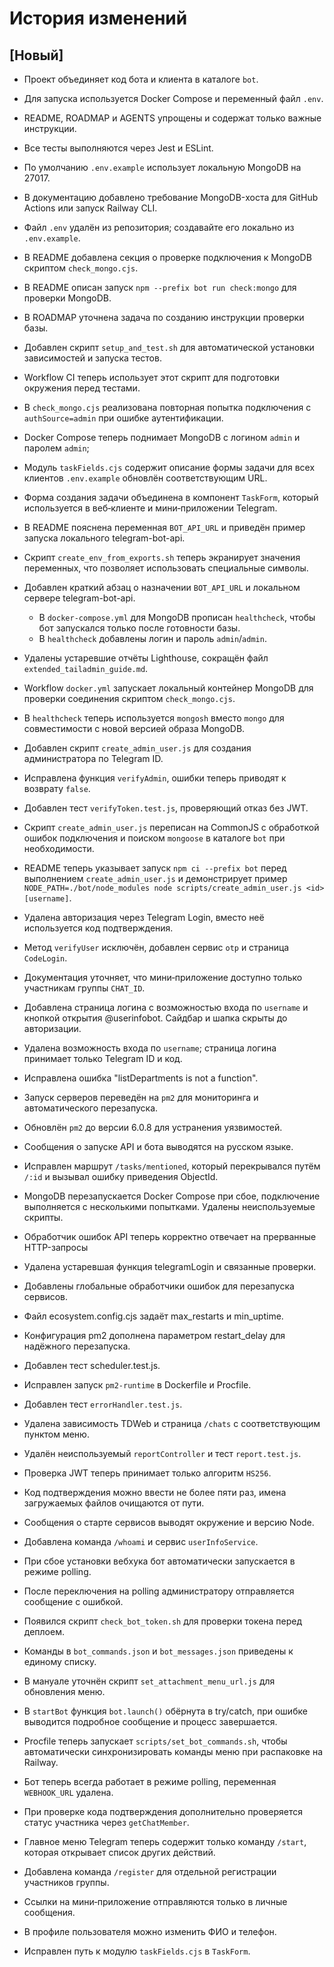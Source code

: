 <!-- Назначение файла: список основных изменений. -->

# История изменений

## [Новый]

- Проект объединяет код бота и клиента в каталоге `bot`.
- Для запуска используется Docker Compose и переменный файл `.env`.
- README, ROADMAP и AGENTS упрощены и содержат только важные инструкции.
- Все тесты выполняются через Jest и ESLint.
- По умолчанию `.env.example` использует локальную MongoDB на 27017.
- В документацию добавлено требование MongoDB-хоста для GitHub Actions или запуск Railway CLI.
- Файл `.env` удалён из репозитория; создавайте его локально из `.env.example`.
- В README добавлена секция о проверке подключения к MongoDB скриптом `check_mongo.cjs`.
- В README описан запуск `npm --prefix bot run check:mongo` для проверки MongoDB.
- В ROADMAP уточнена задача по созданию инструкции проверки базы.
- Добавлен скрипт `setup_and_test.sh` для автоматической установки зависимостей и запуска тестов.
- Workflow CI теперь использует этот скрипт для подготовки окружения перед тестами.
- В `check_mongo.cjs` реализована повторная попытка подключения с `authSource=admin` при ошибке аутентификации.
- Docker Compose теперь поднимает MongoDB с логином `admin` и паролем `admin`;
- Модуль `taskFields.cjs` содержит описание формы задачи для всех клиентов
  `.env.example` обновлён соответствующим URL.
- Форма создания задачи объединена в компонент `TaskForm`, который используется
  в веб‑клиенте и мини‑приложении Telegram.
- В README пояснена переменная `BOT_API_URL` и приведён пример запуска
  локального telegram-bot-api.
- Скрипт `create_env_from_exports.sh` теперь экранирует значения переменных, что позволяет использовать специальные символы.
- Добавлен краткий абзац о назначении `BOT_API_URL` и локальном сервере telegram-bot-api.
  - В `docker-compose.yml` для MongoDB прописан `healthcheck`, чтобы бот запускался только после готовности базы.
  - В `healthcheck` добавлены логин и пароль `admin`/`admin`.
- Удалены устаревшие отчёты Lighthouse, сокращён файл `extended_tailadmin_guide.md`.
- Workflow `docker.yml` запускает локальный контейнер MongoDB для проверки
  соединения скриптом `check_mongo.cjs`.
- В `healthcheck` теперь используется `mongosh` вместо `mongo` для совместимости с новой версией образа MongoDB.
- Добавлен скрипт `create_admin_user.js` для создания администратора по Telegram ID.
- Исправлена функция `verifyAdmin`, ошибки теперь приводят к возврату `false`.
- Добавлен тест `verifyToken.test.js`, проверяющий отказ без JWT.
- Скрипт `create_admin_user.js` переписан на CommonJS с обработкой ошибок подключения и поиском `mongoose` в каталоге `bot` при необходимости.
- README теперь указывает запуск `npm ci --prefix bot` перед выполнением `create_admin_user.js` и демонстрирует пример `NODE_PATH=./bot/node_modules node scripts/create_admin_user.js <id> [username]`.
- Удалена авторизация через Telegram Login, вместо неё используется код подтверждения.
- Метод `verifyUser` исключён, добавлен сервис `otp` и страница `CodeLogin`.
- Документация уточняет, что мини‑приложение доступно только участникам группы `CHAT_ID`.
- Добавлена страница логина с возможностью входа по `username` и кнопкой открытия @userinfobot. Сайдбар и шапка скрыты до авторизации.
- Удалена возможность входа по `username`; страница логина принимает только Telegram ID и код.
- Исправлена ошибка "listDepartments is not a function".
- Запуск серверов переведён на `pm2` для мониторинга и автоматического перезапуска.
- Обновлён `pm2` до версии 6.0.8 для устранения уязвимостей.
- Сообщения о запуске API и бота выводятся на русском языке.
- Исправлен маршрут `/tasks/mentioned`, который перекрывался путём `/:id` и вызывал ошибку приведения ObjectId.
- MongoDB перезапускается Docker Compose при сбое, подключение выполняется с несколькими попытками. Удалены неиспользуемые скрипты.
- Обработчик ошибок API теперь корректно отвечает на прерванные HTTP-запросы

- Удалена устаревшая функция telegramLogin и связанные проверки.
- Добавлены глобальные обработчики ошибок для перезапуска сервисов.
- Файл ecosystem.config.cjs задаёт max_restarts и min_uptime.
- Конфигурация pm2 дополнена параметром restart_delay для надёжного перезапуска.
- Добавлен тест scheduler.test.js.
- Исправлен запуск `pm2-runtime` в Dockerfile и Procfile.
- Добавлен тест `errorHandler.test.js`.
- Удалена зависимость TDWeb и страница `/chats` с соответствующим пунктом меню.
- Удалён неиспользуемый `reportController` и тест `report.test.js`.
- Проверка JWT теперь принимает только алгоритм `HS256`.
- Код подтверждения можно ввести не более пяти раз, имена загружаемых файлов очищаются от пути.
- Сообщения о старте сервисов выводят окружение и версию Node.
- Добавлена команда `/whoami` и сервис `userInfoService`.
- При сбое установки вебхука бот автоматически запускается в режиме polling.
- После переключения на polling администратору отправляется сообщение с ошибкой.
- Появился скрипт `check_bot_token.sh` для проверки токена перед деплоем.
- Команды в `bot_commands.json` и `bot_messages.json` приведены к единому списку.
- В мануале уточнён скрипт `set_attachment_menu_url.js` для обновления меню.
- В `startBot` функция `bot.launch()` обёрнута в try/catch, при ошибке выводится подробное сообщение и процесс завершается.
- Procfile теперь запускает `scripts/set_bot_commands.sh`, чтобы автоматически
  синхронизировать команды меню при распаковке на Railway.
- Бот теперь всегда работает в режиме polling, переменная `WEBHOOK_URL` удалена.
- При проверке кода подтверждения дополнительно проверяется статус участника через `getChatMember`.
- Главное меню Telegram теперь содержит только команду `/start`, которая открывает список других действий.
- Добавлена команда `/register` для отдельной регистрации участников группы.
- Ссылки на мини‑приложение отправляются только в личные сообщения.
- В профиле пользователя можно изменить ФИО и телефон.


- Исправлен путь к модулю `taskFields.cjs` в `TaskForm`.
